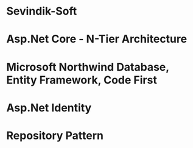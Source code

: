 # Sevindik-Soft
# Asp.Net Core - N-Tier Architecture
# Microsoft Northwind Database, Entity Framework, Code First
# Asp.Net Identity
# Repository Pattern
